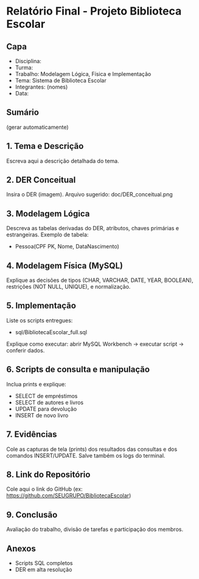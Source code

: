# Relatório Final - Projeto Biblioteca Escolar

## Capa
- Disciplina:
- Turma:
- Trabalho: Modelagem Lógica, Física e Implementação
- Tema: Sistema de Biblioteca Escolar
- Integrantes: (nomes)
- Data:

## Sumário
(gerar automaticamente)

## 1. Tema e Descrição
Escreva aqui a descrição detalhada do tema.

## 2. DER Conceitual
Insira o DER (imagem). Arquivo sugerido: doc/DER_conceitual.png

## 3. Modelagem Lógica
Descreva as tabelas derivadas do DER, atributos, chaves primárias e estrangeiras.
Exemplo de tabela:
- Pessoa(CPF PK, Nome, DataNascimento)

## 4. Modelagem Física (MySQL)
Explique as decisões de tipos (CHAR, VARCHAR, DATE, YEAR, BOOLEAN), restrições (NOT NULL, UNIQUE), e normalização.

## 5. Implementação
Liste os scripts entregues:
- sql/BibliotecaEscolar_full.sql

Explique como executar: abrir MySQL Workbench -> executar script -> conferir dados.

## 6. Scripts de consulta e manipulação
Inclua prints e explique:
- SELECT de empréstimos
- SELECT de autores e livros
- UPDATE para devolução
- INSERT de novo livro

## 7. Evidências
Cole as capturas de tela (prints) dos resultados das consultas e dos comandos INSERT/UPDATE. Salve também os logs do terminal.

## 8. Link do Repositório
Cole aqui o link do GitHub (ex: https://github.com/SEUGRUPO/BibliotecaEscolar)

## 9. Conclusão
Avaliação do trabalho, divisão de tarefas e participação dos membros.

## Anexos
- Scripts SQL completos
- DER em alta resolução
